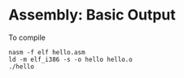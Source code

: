 # Assembly: Basic Output
To compile
```
nasm -f elf hello.asm
ld -m elf_i386 -s -o hello hello.o
./hello
```
